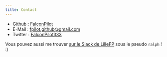 ```yaml
---
title: Contact
---
```


- Github : [FalconPilot](https://github.com/FalconPilot)
- E-Mail : [fpilot.github@gmail.com](mailto:fpilot.github@gmail.com)
- Twitter : [FalconPilot333](https://twitter.com/fpilot333)

Vous pouvez aussi me trouver [sur le Slack de LilleFP](https://slackin-lillefp.herokuapp.com/)
sous le pseudo `ralph` ! :)
